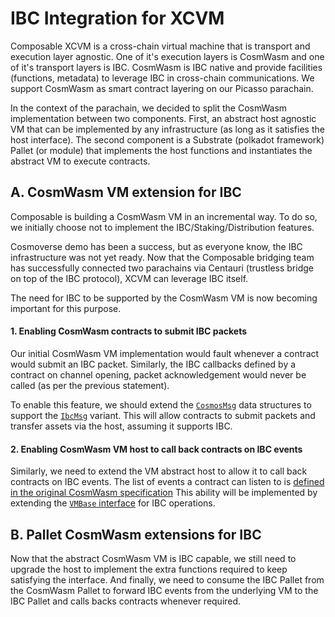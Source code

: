 # IBC Integration for XCVM

Composable XCVM is a cross-chain virtual machine that is transport and execution
layer agnostic. One of it's execution layers is CosmWasm and one of it's
transport layers is IBC. CosmWasm is IBC native and provide facilities
(functions, metadata) to leverage IBC in cross-chain communications. We support
CosmWasm as smart contract layering on our Picasso parachain.

In the context of the parachain, we decided to split the CosmWasm implementation
between two components. First, an abstract host agnostic VM that can be
implemented by any infrastructure (as long as it satisfies the host interface).
The second component is a Substrate (polkadot framework) Pallet (or module) that
implements the host functions and instantiates the abstract VM to execute
contracts.

## A. CosmWasm VM extension for IBC

Composable is building a CosmWasm VM in an incremental way. To do so, we
initially choose not to implement the IBC/Staking/Distribution features.

Cosmoverse demo has been a success, but as everyone know, the IBC infrastructure
was not yet ready. Now that the Composable bridging team has successfully
connected two parachains via Centauri (trustless bridge on top of the IBC
protocol), XCVM can leverage IBC itself.

The need for IBC to be supported by the CosmWasm VM is now becoming important
for this purpose.

#### 1. Enabling CosmWasm contracts to submit IBC packets

Our initial CosmWasm VM implementation would fault whenever a contract would
submit an IBC packet. Similarly, the IBC callbacks defined by a contract on
channel opening, packet acknowledgement would never be called (as per the
previous statement).

To enable this feature, we should extend the
[`CosmosMsg`](https://github.com/CosmWasm/cosmwasm/blob/531ecc3d942af2040a3a2ce57db9a449110349c7/packages/std/src/results/cosmos_msg.rs#L25)
data structures to support the
[`IbcMsg`](https://github.com/CosmWasm/cosmwasm/blob/ded2c78d57b40ac050892b6253ec0a9235246ea5/packages/std/src/ibc.rs#L23)
variant. This will allow contracts to submit packets and transfer assets via the
host, assuming it supports IBC.

#### 2. Enabling CosmWasm VM host to call back contracts on IBC events

Similarly, we need to extend the VM abstract host to allow it to call back
contracts on IBC events. The list of events a contract can listen to is [defined
in the original CosmWasm
specification](https://github.com/CosmWasm/cosmwasm/blob/531ecc3d942af2040a3a2ce57db9a449110349c7/IBC.md)
This ability will be implemented by extending the [`VMBase`
interface](https://github.com/ComposableFi/cosmwasm-vm/blob/24d22367af7602aecc84da390f6f22f88f35b6bb/vm/src/vm.rs#L141) for IBC operations.

## B. Pallet CosmWasm extensions for IBC

Now that the abstract CosmWasm VM is IBC capable, we still need to upgrade the
host to implement the extra functions required to keep satisfying the interface.
And finally, we need to consume the IBC Pallet from the CosmWasm Pallet to
forward IBC events from the underlying VM to the IBC Pallet and calls backs
contracts whenever required.
